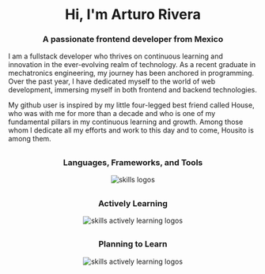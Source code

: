 <h1 align="center"><strong>Hi, I'm Arturo Rivera</strong></h1>
<h3 align="center"><strong>A passionate frontend developer from Mexico</strong></h3>

I am a fullstack developer who thrives on continuous learning and innovation in the ever-evolving realm of technology. As a recent graduate in mechatronics engineering, my journey has been anchored in programming. Over the past year, I have dedicated myself to the world of web development, immersing myself in both frontend and backend technologies.

My github user is inspired by my little four-legged best friend called House, who was with me for more than a decade and who is one of my fundamental pillars in my continuous learning and growth. Among those whom I dedicate all my efforts and work to this day and to come, Housito is among them.

<h2></h2>

<div align="center">
    <h3> <strong> Languages, Frameworks, and Tools </strong></h3>
    <img src="https://skillicons.dev/icons?i=react,nodejs,css,js,docker,mongodb,mysql,redux,ts,py,express,git,github,githubactions,tailwind,webpack,vite,html,materialui,babel,jest,md,firebase,vscode,postman,heroku,ansible,matlab,linux,azure,bash,gcp,nestjs" alt="skills logos" /> <br>
    
  <h2></h2>

  <h3> <strong> Actively Learning </strong></h3>
  <img src="https://skillicons.dev/icons?i=nextjs,kubernetes,cs,java" alt="skills actively learning logos"> <br>

  <h2></h2>

  <h3> <strong> Planning to Learn </strong></h3>
  <img src="https://skillicons.dev/icons?i=kotlin,redis,postgres,cpp,graphql,jenkins,go,aws,threejs" alt="skills actively learning logos"> <br>
</div>
